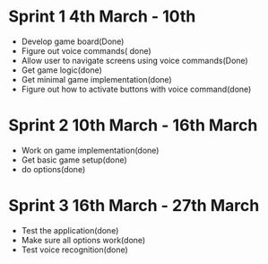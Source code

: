 # Sprint 1 4th March - 10th
+ Develop game board(Done)
+ Figure out voice commands( done)
+ Allow user to navigate screens using voice commands(Done)
+ Get game logic(done)
+ Get minimal game implementation(done)
+ Figure out how to activate buttons with voice command(done)
# Sprint 2 10th March - 16th March
+ Work on game implementation(done)
+ Get basic game setup(done)
+ do options(done)
# Sprint 3 16th March - 27th March
+ Test the application(done)
+ Make sure all options work(done)
+ Test voice recognition(done)
